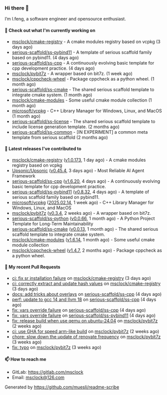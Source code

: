 ### Hi there 👋

I’m l.feng, a software engineer and opensource enthusiast.

#### 👷 Check out what I'm currently working on

- [msclock/cmake-registry](https://github.com/msclock/cmake-registry) - A cmake modules registry based on vcpkg (3 days ago)
- [serious-scaffold/ss-pybind11](https://github.com/serious-scaffold/ss-pybind11) - A template of serious scaffold family based on pybind11. (4 days ago)
- [serious-scaffold/ss-cpp](https://github.com/serious-scaffold/ss-cpp) - A continuously evolving basic template for cpp development practice. (4 days ago)
- [msclock/pybit7z](https://github.com/msclock/pybit7z) - A wrapper based on bit7z. (1 week ago)
- [msclock/cppcheck-wheel](https://github.com/msclock/cppcheck-wheel) - Package cppcheck as a python wheel. (1 month ago)
- [serious-scaffold/ss-cmake](https://github.com/serious-scaffold/ss-cmake) - The shared serious scaffold template to integrate cmake system. (1 month ago)
- [msclock/cmake-modules](https://github.com/msclock/cmake-modules) - Some useful cmake module collection (1 month ago)
- [microsoft/vcpkg](https://github.com/microsoft/vcpkg) - C&#43;&#43; Library Manager for Windows, Linux, and MacOS (1 month ago)
- [serious-scaffold/ss-license](https://github.com/serious-scaffold/ss-license) - The shared serious scaffold template to include license generation template. (2 months ago)
- [serious-scaffold/ss-common](https://github.com/serious-scaffold/ss-common) - [IN EXPERIMENT] a common meta template from serious scaffold (2 months ago)

#### 🔭 Latest releases I've contributed to

- [msclock/cmake-registry](https://github.com/msclock/cmake-registry) ([v1.0.173](https://github.com/msclock/cmake-registry/releases/tag/v1.0.173), 1 day ago) - A cmake modules registry based on vcpkg
- [Upsonic/Upsonic](https://github.com/Upsonic/Upsonic) ([v0.45.4](https://github.com/Upsonic/Upsonic/releases/tag/v0.45.4), 3 days ago) - Most Reliable AI Agent Framework
- [serious-scaffold/ss-cpp](https://github.com/serious-scaffold/ss-cpp) ([v1.6.20](https://github.com/serious-scaffold/ss-cpp/releases/tag/v1.6.20), 4 days ago) - A continuously evolving basic template for cpp development practice.
- [serious-scaffold/ss-pybind11](https://github.com/serious-scaffold/ss-pybind11) ([v0.8.32](https://github.com/serious-scaffold/ss-pybind11/releases/tag/v0.8.32), 4 days ago) - A template of serious scaffold family based on pybind11.
- [microsoft/vcpkg](https://github.com/microsoft/vcpkg) ([2025.02.14](https://github.com/microsoft/vcpkg/releases/tag/2025.02.14), 1 week ago) - C&#43;&#43; Library Manager for Windows, Linux, and MacOS
- [msclock/pybit7z](https://github.com/msclock/pybit7z) ([v0.3.4](https://github.com/msclock/pybit7z/releases/tag/v0.3.4), 2 weeks ago) - A wrapper based on bit7z.
- [serious-scaffold/ss-python](https://github.com/serious-scaffold/ss-python) ([v0.0.66](https://github.com/serious-scaffold/ss-python/releases/tag/v0.0.66), 1 month ago) - A Python Project Template for Long-Term Maintainability
- [serious-scaffold/ss-cmake](https://github.com/serious-scaffold/ss-cmake) ([v0.0.13](https://github.com/serious-scaffold/ss-cmake/releases/tag/v0.0.13), 1 month ago) - The shared serious scaffold template to integrate cmake system.
- [msclock/cmake-modules](https://github.com/msclock/cmake-modules) ([v1.6.14](https://github.com/msclock/cmake-modules/releases/tag/v1.6.14), 1 month ago) - Some useful cmake module collection
- [msclock/cppcheck-wheel](https://github.com/msclock/cppcheck-wheel) ([v1.4.7](https://github.com/msclock/cppcheck-wheel/releases/tag/v1.4.7), 2 months ago) - Package cppcheck as a python wheel.

#### 🔨 My recent Pull Requests

- [ci: fix sr installation failure](https://github.com/msclock/cmake-registry/pull/260) on [msclock/cmake-registry](https://github.com/msclock/cmake-registry) (3 days ago)
- [ci: correctly extract and update hash values](https://github.com/msclock/cmake-registry/pull/259) on [msclock/cmake-registry](https://github.com/msclock/cmake-registry) (3 days ago)
- [docs: add tricks about overlays](https://github.com/serious-scaffold/ss-cpp/pull/469) on [serious-scaffold/ss-cpp](https://github.com/serious-scaffold/ss-cpp) (4 days ago)
- [perf: update to gcc 14 and llvm 18](https://github.com/serious-scaffold/ss-cpp/pull/468) on [serious-scaffold/ss-cpp](https://github.com/serious-scaffold/ss-cpp) (4 days ago)
- [fix: vars override failure](https://github.com/serious-scaffold/ss-cpp/pull/467) on [serious-scaffold/ss-cpp](https://github.com/serious-scaffold/ss-cpp) (4 days ago)
- [fix: vars override failure](https://github.com/serious-scaffold/ss-pybind11/pull/125) on [serious-scaffold/ss-pybind11](https://github.com/serious-scaffold/ss-pybind11) (4 days ago)
- [fix: release build when use qemu on ubuntu-24.04](https://github.com/msclock/pybit7z/pull/61) on [msclock/pybit7z](https://github.com/msclock/pybit7z) (2 weeks ago)
- [ci: use GHA for speed arm-like build](https://github.com/msclock/pybit7z/pull/59) on [msclock/pybit7z](https://github.com/msclock/pybit7z) (2 weeks ago)
- [chore: slow down the update of renovate frequency](https://github.com/msclock/pybit7z/pull/58) on [msclock/pybit7z](https://github.com/msclock/pybit7z) (3 weeks ago)
- [fix: typo](https://github.com/msclock/pybit7z/pull/55) on [msclock/pybit7z](https://github.com/msclock/pybit7z) (3 weeks ago)

#### 📫 How to reach me

- GitLab: https://gitlab.com/msclock
- Email: msclock@126.com

Generated by https://github.com/muesli/readme-scribe
